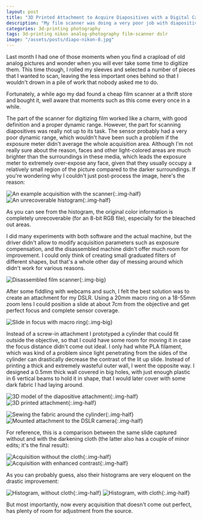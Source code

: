 ```yaml
---
layout: post
title: "3D Printed Attachment to Acquire Diapositives with a Digital Camera"
description: "My film scanner was doing a very poor job with diapositives."
categories: 3d-printing photography
tags: 3d-printing nikon analog-photography film-scanner dslr
image: "/assets/posts/diapo-nikon-8.jpg"
---
```


Last month I had one of those moments when you find a crapload of old analog pictures and wonder when you will ever take some time to digitize them. This time though, I rolled my sleeves and selected a number of pieces that I wanted to scan, leaving the less important ones behind so that I wouldn't drown in a pile of work that nobody asked me to do.

Fortunately, a while ago my dad found a cheap film scanner at a thrift store and bought it, well aware that moments such as this come every once in a while.

The part of the scanner for digitizing film worked like a charm, with good definition and a proper dynamic range. However, the part for scanning diapositives was really not up to its task. The sensor probably had a very poor dynamic range, which wouldn't have been such a problem if the exposure meter didn't average the whole acquisition area. Although I'm not really sure about the reason, faces and other light-colored areas are much brighter than the surroundings in these media, which leads the exposure meter to extremely over-expose any face, given that they usually occupy a relatively small region of the picture compared to the darker surroundings. If you're wondering why I couldn't just post-process the image, here's the reason:

![An example acquisition with the scanner](/assets/posts/diapo-nikon-1.jpg){:.img-half}
![An unrecoverable histogram](/assets/posts/diapo-nikon-2.jpg){:.img-half}

As you can see from the histogram, the original color information is completely unrecoverable (for an 8-bit RGB file), especially for the bleached out areas.

I did many experiments with both software and the actual machine, but the driver didn't allow to modify acquisition parameters such as exposure compensation, and the disassembled machine didn't offer much room for improvement. I could only think of creating small graduated filters of different shapes, but that's a whole other day of messing around which didn't work for various reasons.

![Disassembled film scanner](/assets/posts/diapo-nikon-3.jpg){:.img-big}

After some fiddling with webcams and such, I felt the best solution was to create an attachment for my DSLR. Using a 20mm macro ring on a 18-55mm zoom lens I could position a slide at about 7cm from the objective and get perfect focus and complete sensor coverage.

![Slide in focus with macro ring](/assets/posts/diapo-nikon-4.jpg){:.img-big}

Instead of a screw-in attachment I prototyped a cylinder that could fit outside the objective, so that I could have some room for moving it in case the focus distance didn't come out ideal. I only had white PLA filament, which was kind of a problem since light penetrating from the sides of the cylinder can drastically decrease the contrast of the lit up slide. Instead of printing a thick and extremely wasteful outer wall, I went the opposite way. I designed a 0.5mm thick wall covered in big holes, with just enough plastic in 6 vertical beams to hold it in shape, that I would later cover with some dark fabric I had laying around.

![3D model of the diapositive attachment](/assets/posts/diapo-nikon-5.jpg){:.img-half}
![3D printed attachment](/assets/posts/diapo-nikon-6.jpg){:.img-half}

![Sewing the fabric around the cylinder](/assets/posts/diapo-nikon-7.jpg){:.img-half}
![Mounted attachment to the DSLR camera](/assets/posts/diapo-nikon-8.jpg){:.img-half}

For reference, this is a comparison between the same slide captured without and with the darkening cloth (the latter also has a couple of minor edits; it's the final result):

![Acquisition without the cloth](/assets/posts/diapo-nikon-9.jpg){:.img-half}
![Acquisition with enhanced contrast](/assets/posts/diapo-nikon-12.jpg){:.img-half}

As you can probably guess, also their histograms are very eloquent on the drastic improvement:

![Histogram, without cloth](/assets/posts/diapo-nikon-10.jpg){:.img-half}
![Histogram, with cloth](/assets/posts/diapo-nikon-11.jpg){:.img-half}

But most importantly, now every acquisition that doesn't come out perfect, has plenty of room for adjustment from the source.
